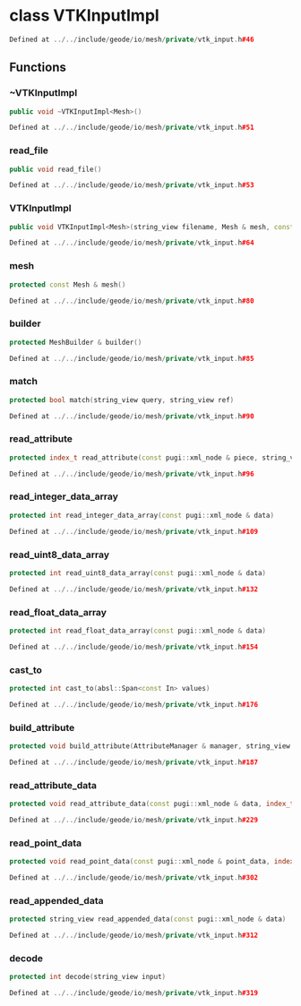 # class VTKInputImpl

```cpp
Defined at ../../include/geode/io/mesh/private/vtk_input.h#46
```

## Functions

### ~VTKInputImpl

```cpp
public void ~VTKInputImpl<Mesh>()
```

```cpp
Defined at ../../include/geode/io/mesh/private/vtk_input.h#51
```

### read_file

```cpp
public void read_file()
```

```cpp
Defined at ../../include/geode/io/mesh/private/vtk_input.h#53
```

### VTKInputImpl

```cpp
public void VTKInputImpl<Mesh>(string_view filename, Mesh & mesh, const char * type)
```

```cpp
Defined at ../../include/geode/io/mesh/private/vtk_input.h#64
```

### mesh

```cpp
protected const Mesh & mesh()
```

```cpp
Defined at ../../include/geode/io/mesh/private/vtk_input.h#80
```

### builder

```cpp
protected MeshBuilder & builder()
```

```cpp
Defined at ../../include/geode/io/mesh/private/vtk_input.h#85
```

### match

```cpp
protected bool match(string_view query, string_view ref)
```

```cpp
Defined at ../../include/geode/io/mesh/private/vtk_input.h#90
```

### read_attribute

```cpp
protected index_t read_attribute(const pugi::xml_node & piece, string_view attribute)
```

```cpp
Defined at ../../include/geode/io/mesh/private/vtk_input.h#96
```

### read_integer_data_array

```cpp
protected int read_integer_data_array(const pugi::xml_node & data)
```

```cpp
Defined at ../../include/geode/io/mesh/private/vtk_input.h#109
```

### read_uint8_data_array

```cpp
protected int read_uint8_data_array(const pugi::xml_node & data)
```

```cpp
Defined at ../../include/geode/io/mesh/private/vtk_input.h#132
```

### read_float_data_array

```cpp
protected int read_float_data_array(const pugi::xml_node & data)
```

```cpp
Defined at ../../include/geode/io/mesh/private/vtk_input.h#154
```

### cast_to

```cpp
protected int cast_to(absl::Span<const In> values)
```

```cpp
Defined at ../../include/geode/io/mesh/private/vtk_input.h#176
```

### build_attribute

```cpp
protected void build_attribute(AttributeManager & manager, string_view name, absl::Span<const T> values, index_t nb_components, index_t offset)
```

```cpp
Defined at ../../include/geode/io/mesh/private/vtk_input.h#187
```

### read_attribute_data

```cpp
protected void read_attribute_data(const pugi::xml_node & data, index_t offset, AttributeManager & attribute_manager)
```

```cpp
Defined at ../../include/geode/io/mesh/private/vtk_input.h#229
```

### read_point_data

```cpp
protected void read_point_data(const pugi::xml_node & point_data, index_t offset)
```

```cpp
Defined at ../../include/geode/io/mesh/private/vtk_input.h#302
```

### read_appended_data

```cpp
protected string_view read_appended_data(const pugi::xml_node & data)
```

```cpp
Defined at ../../include/geode/io/mesh/private/vtk_input.h#312
```

### decode

```cpp
protected int decode(string_view input)
```

```cpp
Defined at ../../include/geode/io/mesh/private/vtk_input.h#319
```



